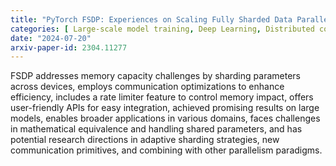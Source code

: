 ```yaml
---
title: "PyTorch FSDP: Experiences on Scaling Fully Sharded Data Parallel"
categories: [ Large-scale model training, Deep Learning, Distributed computing, PyTorch ]
date: "2024-07-20"
arxiv-paper-id: 2304.11277
---
```

FSDP addresses memory capacity challenges by sharding parameters across devices, employs communication optimizations to enhance efficiency, includes a rate limiter feature to control memory impact, offers user-friendly APIs for easy integration, achieved promising results on large models, enables broader applications in various domains, faces challenges in mathematical equivalence and handling shared parameters, and has potential research directions in adaptive sharding strategies, new communication primitives, and combining with other parallelism paradigms.
